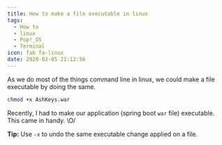 ```yaml
---
title: How to make a file executable in linux
tags:
  - How to
  - linux
  - Pop!_OS
  - Terminal
icon: fab fa-linux
date: 2020-03-05 21:12:56
---
```



As we do most of the things command line in linux, we could make a file executable by doing the same.

```sh
chmod +x AshKeys.war
```

Recently, I had to make our application (spring boot `war` file) executable. This came in handy. \O/

**Tip:** Use `-x` to undo the same executable change applied on a file.